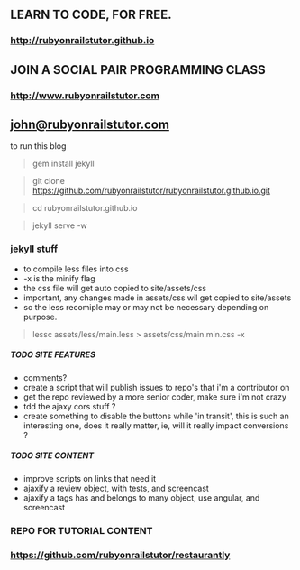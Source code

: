 ## LEARN TO CODE, FOR FREE.

### http://rubyonrailstutor.github.io

## JOIN A SOCIAL PAIR PROGRAMMING CLASS

### http://www.rubyonrailstutor.com


## john@rubyonrailstutor.com

to run this blog

> gem install jekyll

> git clone https://github.com/rubyonrailstutor/rubyonrailstutor.github.io.git

> cd rubyonrailstutor.github.io

> jekyll serve -w

### jekyll stuff

- to compile less files into css
- -x is the minify flag 
- the css file will get auto copied to site/assets/css 
- important, any changes made in assets/css wil get copied to site/assets
- so the less recomiple may or may not be necessary depending on purpose.

> lessc assets/less/main.less > assets/css/main.min.css -x

##### TODO SITE FEATURES

- comments?
- create a script that will publish issues to repo's that i'm a contributor on
- get the repo reviewed by a more senior coder, make sure i'm not crazy
- tdd the ajaxy cors stuff ? 
- create something to disable the buttons while 'in transit', this is such an interesting one, does it really matter, ie, will it really impact conversions ? 

##### TODO SITE CONTENT

- improve scripts on links that need it
- ajaxify a review object, with tests, and screencast
- ajaxify a tags has and belongs to many object, use angular, and screencast

### REPO FOR TUTORIAL CONTENT 

### https://github.com/rubyonrailstutor/restaurantly
